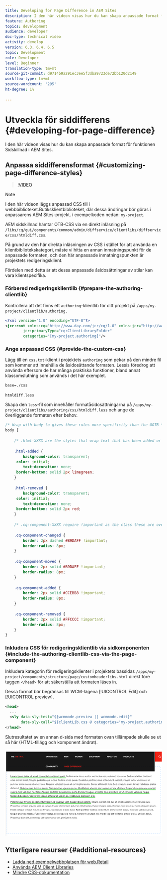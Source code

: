 ```yaml
---
title: Developing for Page Difference in AEM Sites
description: I den här videon visas hur du kan skapa anpassade format för funktionen Sidskillnad i AEM Sites.
feature: Authoring
topics: development
audience: developer
doc-type: technical video
activity: develop
version: 6.3, 6.4, 6.5
topic: Development
role: Developer
level: Beginner
translation-type: tm+mt
source-git-commit: d9714b9a291ec3ee5f3dba9723de72bb120d2149
workflow-type: tm+mt
source-wordcount: '295'
ht-degree: 1%

---
```



# Utveckla för siddifferens {#developing-for-page-difference}

I den här videon visas hur du kan skapa anpassade format för funktionen Sidskillnad i AEM Sites.

## Anpassa siddifferensformat {#customizing-page-difference-styles}

>[!VIDEO](https://video.tv.adobe.com/v/18871/?quality=9&learn=on)

>[!NOTE]
>
>I den här videon läggs anpassad CSS till i webbbiblioteket.Butiksklientbiblioteket, där dessa ändringar bör göras i anpassarens AEM Sites-projekt. i exempelkoden nedan: `my-project`.

AEM sidskillnad hämtar OTB-CSS via en direkt inläsning på `/libs/cq/gui/components/common/admin/diffservice/clientlibs/diffservice/css/htmldiff.css`.

På grund av den här direkta inläsningen av CSS i stället för att använda en klientbibliotekskategori, måste vi hitta en annan inmatningspunkt för de anpassade formaten, och den här anpassade inmatningspunkten är projektets redigeringsklient.

Fördelen med detta är att dessa anpassade åsidosättningar av stilar kan vara klientspecifika.

### Förbered redigeringsklientlib {#prepare-the-authoring-clientlib}

Kontrollera att det finns ett `authoring`-klientlib för ditt projekt på `/apps/my-project/clientlib/authoring.`

```xml
<?xml version="1.0" encoding="UTF-8"?>
<jcr:root xmlns:cq="http://www.day.com/jcr/cq/1.0" xmlns:jcr="http://www.jcp.org/jcr/1.0"
        jcr:primaryType="cq:ClientLibraryFolder"
        categories="[my-project.authoring]"/>
```

### Ange anpassad CSS {#provide-the-custom-css}

Lägg till en `css.txt`-klient i projektets `authoring` som pekar på den mindre fil som kommer att innehålla de åsidosättande formaten. [](https://lesscss.org/) Lessis föredrog att använda eftersom de har många praktiska funktioner, bland annat klassomslutning som används i det här exemplet.

```shell
base=./css

htmldiff.less
```

Skapa den `less`-fil som innehåller formatåsidosättningarna på `/apps/my-project/clientlibs/authoring/css/htmldiff.less` och ange de överliggande formaten efter behov.

```css
/* Wrap with body to gives these rules more specificity than the OOTB */
body {

    /* .html-XXXX are the styles that wrap text that has been added or removed */

    .html-added {
        background-color: transparent;
     color: initial;
        text-decoration: none;
     border-bottom: solid 2px limegreen;
    }

    .html-removed {
        background-color: transparent;
     color: initial;
        text-decoration: none;
     border-bottom: solid 2px red;
    }

    /* .cq-component-XXXX require !important as the class these are overriding uses it. */

    .cq-component-changed {
        border: 2px dashed #B9DAFF !important;
        border-radius: 8px;
    }
    
    .cq-component-moved {
        border: 2px solid #B9DAFF !important;
        border-radius: 8px;
    }

    .cq-component-added {
        border: 2px solid #CCEBB8 !important;
        border-radius: 8px;
    }

    .cq-component-removed {
        border: 2px solid #FFCCCC !important;
        border-radius: 8px;
    }
}
```

### Inkludera CSS för redigeringsklientlib via sidkomponenten {#include-the-authoring-clientlib-css-via-the-page-component}

Inkludera kategorin för redigeringsklienter i projektets bassidas `/apps/my-project/components/structure/page/customheaderlibs.html` direkt före taggen `</head>` för att säkerställa att formaten läses in.

Dessa format bör begränsas till WCM-lägena [!UICONTROL Edit] och [!UICONTROL preview].

```xml
<head>
  ...
  <sly data-sly-test="${wcmmode.preview || wcmmode.edit}" 
       data-sly-call="${clientLib.css @ categories='my-project.authoring'}"/>
</head>
```

Slutresultatet av en annan d-sida med formaten ovan tillämpade skulle se ut så här (HTML-tillägg och komponent ändrat).

![Sidskillnad](assets/page-diff.png)

## Ytterligare resurser {#additional-resources}

* [Ladda ned exempelwebbplatsen för web.Retail](https://github.com/Adobe-Marketing-Cloud/aem-sample-we-retail/releases)
* [Använda AEM Client Libraries](https://helpx.adobe.com/experience-manager/6-5/sites/developing/using/clientlibs.html)
* [Mindre CSS-dokumentation](https://lesscss.org/)
